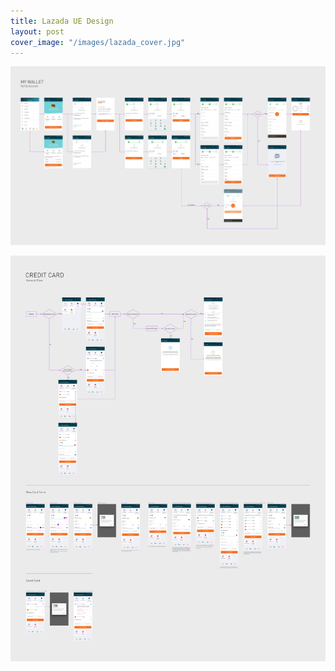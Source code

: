 ```yaml
---
title: Lazada UE Design
layout: post
cover_image: "/images/lazada_cover.jpg"
---
```

![](/images/lazada1.jpg)

![](/images/lazada2_1.jpg)

